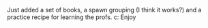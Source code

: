 Just added a set of books, a spawn grouping (I think it works?) and a practice recipe for learning the profs. c: Enjoy
